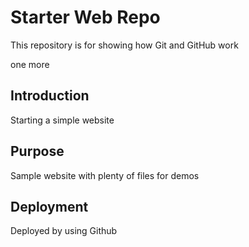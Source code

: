 # Starter Web Repo

This repository is for showing how Git and GitHub work

one more
## Introduction 

Starting a simple website

## Purpose

Sample website with plenty of files for demos

## Deployment

Deployed by using Github